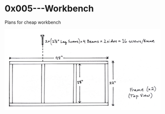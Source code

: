 # 0x005---Workbench
Plans for cheap workbench

![frame - top view](https://raw.githubusercontent.com/overkillprojects/0x005---Workbench/master/workbench_plans_frame_top_view.png)

